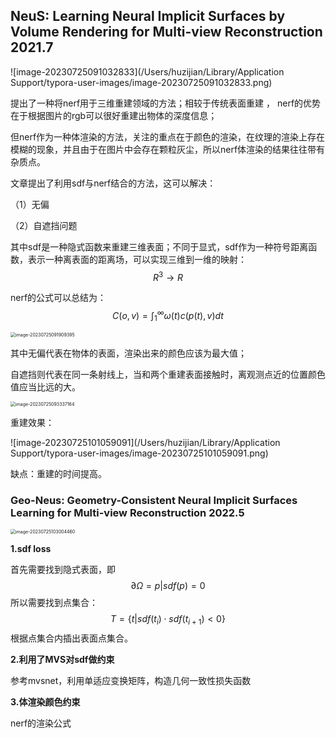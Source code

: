 ## NeuS: Learning Neural Implicit Surfaces by Volume Rendering for Multi-view Reconstruction 2021.7

![image-20230725091032833](/Users/huzijian/Library/Application Support/typora-user-images/image-20230725091032833.png)

 提出了一种将nerf用于三维重建领域的方法；相较于传统表面重建 ， nerf的优势在于根据图片的rgb可以很好重建出物体的深度信息；

但nerf作为一种体渲染的方法，关注的重点在于颜色的渲染，在纹理的渲染上存在模糊的现象，并且由于在图片中会存在颗粒灰尘，所以nerf体渲染的结果往往带有杂质点。

文章提出了利用sdf与nerf结合的方法，这可以解决：

（1）无偏

（2）自遮挡问题

​    其中sdf是一种隐式函数来重建三维表面；不同于显式，sdf作为一种符号距离函数，表示一种离表面的距离场，可以实现三维到一维的映射：
$$
R^3\rightarrow R
$$
  

nerf的公式可以总结为：
$$
C(o,v)=\int_{1}^{\infty}\omega(t)c(p(t),v)dt
$$




<img src="/Users/huzijian/Library/Application Support/typora-user-images/image-20230725091909395.png" alt="image-20230725091909395" style="zoom:50%;" />



其中无偏代表在物体的表面，渲染出来的颜色应该为最大值；

自遮挡则代表在同一条射线上，当和两个重建表面接触时，离观测点近的位置颜色值应当比远的大。

<img src="/Users/huzijian/Library/Application Support/typora-user-images/image-20230725093337164.png" alt="image-20230725093337164" style="zoom:50%;" />

重建效果：

![image-20230725101059091](/Users/huzijian/Library/Application Support/typora-user-images/image-20230725101059091.png)



缺点：重建的时间提高。



### Geo-Neus: Geometry-Consistent Neural Implicit Surfaces Learning for Multi-view Reconstruction 2022.5

<img src="/Users/huzijian/Library/Application Support/typora-user-images/image-20230725103004460.png" alt="image-20230725103004460" style="zoom:50%;" />

**1.sdf loss**

首先需要找到隐式表面，即
$$
\partial\Omega={p|sdf(p)=0}
$$
所以需要找到点集合：
$$
T=\lbrace t|sdf(t_i)\cdot sdf(t_{i+1})<0 \rbrace
$$
根据点集合内插出表面点集合。



**2.利用了MVS对sdf做约束**

参考mvsnet，利用单适应变换矩阵，构造几何一致性损失函数

**3.体渲染颜色约束**

nerf的渲染公式













